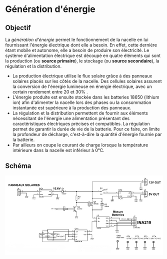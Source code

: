 ﻿# Génération d'énergie

## Objectif

La  _génération d'énergie_  permet le fonctionnement de la nacelle en lui fournissant l'énergie électrique dont elle a besoin. En effet, cette dernière étant mobile et autonome, elle a besoin de produire son électricité. Le système d'alimentation électrique est découpé en quatre éléments qui sont la production (ou **source primaire**), le stockage (ou **source secondaire**), la régulation et la distribution.

-   La production électrique utilise  le flux solaire grâce à des panneaux solaires placés sur les côtés de la nacelle.  Des cellules solaires assurent la conversion de l'énergie lumineuse en énergie électrique, avec un certain rendement entre 20 et 30% . 
-   L'énergie produite est ensuite stockée dans les batteries 18650 (lithium ion) afin d'alimenter la nacelle lors des phases  ou la consommation instantanée est supérieure à la production des panneaux.
-   La régulation et la distribution permettent de fournir aux éléments nécessitant de l'énergie une alimentation présentant des caractéristiques électriques précises et compatibles. La régulation permet de garantir la durée de vie de la batterie. Pour ce faire, on limite la profondeur de décharge, c'est-à-dire la quantité d'énergie fournie par la batterie.
- Par ailleurs on coupe le courant de charge lorsque la température intérieure dans la nacelle est inférieur à 0°C.

## Schéma

 ![schema alimentation](/projet_ballon/hardware/Alimentation/alim2022sch_vignette.png)

 

